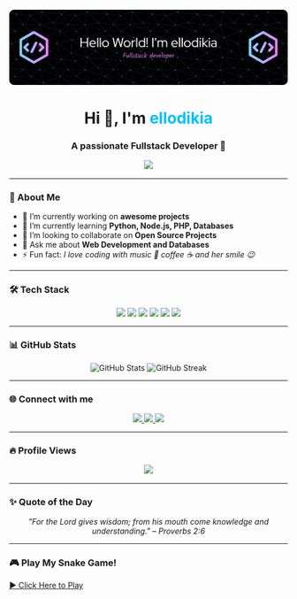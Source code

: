  <!-- Banner -->
![Header](img/github-header-banner.png)

<h1 align="center">
  Hi 👋, I'm <span style="color:#00bfff;">ellodikia</span>
</h1>
<h3 align="center">
  A passionate Fullstack Developer 🚀
</h3>

<p align="center">
  <img src="https://readme-typing-svg.herokuapp.com?color=6E57E0&lines=Fullstack+Developer;Web+Developer;Tech+Enthusiast;Always+Learning+New+Things" />
</p>

---

### 🚀 About Me
- 🔭 I’m currently working on **awesome projects**
- 🌱 I’m currently learning **Python, Node.js, PHP, Databases**
- 👯 I’m looking to collaborate on **Open Source Projects**
- 💬 Ask me about **Web Development and Databases**
- ⚡ Fun fact: *I love coding with music 🎵 coffee ☕ and her smile 😉*

---

### 🛠 Tech Stack
<p align="center">
  <img src="https://img.shields.io/badge/HTML-E34F26?style=for-the-badge&logo=html5&logoColor=white" />
  <img src="https://img.shields.io/badge/CSS-1572B6?style=for-the-badge&logo=css3&logoColor=white" />
  <img src="https://img.shields.io/badge/JavaScript-F7DF1E?style=for-the-badge&logo=javascript&logoColor=black" />
  <img src="https://img.shields.io/badge/PHP-777BB4?style=for-the-badge&logo=php&logoColor=white" />
  <img src="https://img.shields.io/badge/MySQL-4479A1?style=for-the-badge&logo=mysql&logoColor=white" />
  <img src="https://img.shields.io/badge/Python-3776AB?style=for-the-badge&logo=python&logoColor=white" />
</p>

---

### 📊 GitHub Stats
<p align="center">
  <img src="https://github-readme-stats.vercel.app/api?username=ellodikia&show_icons=true&theme=tokyonight" alt="GitHub Stats" />
  <img src="https://github-readme-streak-stats.herokuapp.com/?user=ellodikia&theme=tokyonight" alt="GitHub Streak" />
</p>

---



### 🌐 Connect with me
<p align="center">
  <a href="https://linkedin.com/in/gabriel-laodikia-sihombing" target="_blank">
    <img src="https://img.shields.io/badge/LinkedIn-0077B5?style=for-the-badge&logo=linkedin&logoColor=white" />
  </a>
  <a href="mailto:gabriellaodikia@gmail.com">
    <img src="https://img.shields.io/badge/Gmail-D14836?style=for-the-badge&logo=gmail&logoColor=white" />
  </a>
  <a href="https://instagram.com/ellodikia" target="_blank">
    <img src="https://img.shields.io/badge/Instagram-E4405F?style=for-the-badge&logo=instagram&logoColor=white" />
  </a>
</p>

---

### 🔥 Profile Views
<p align="center">
  <img src="https://komarev.com/ghpvc/?username=ellodikia&style=flat-square&color=blue" />
</p>

---

### ✨ Quote of the Day
<p align="center">
  <i>"For the Lord gives wisdom; from his mouth come knowledge and understanding." – Proverbs 2:6</i>
</p>

---

### 🎮 Play My Snake Game!
[▶ Click Here to Play](https://ellodikia.github.io/ellodikia/game-snake/)



